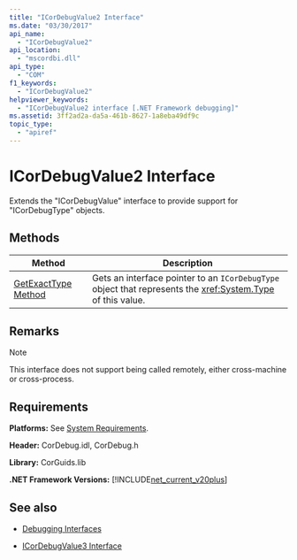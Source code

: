 ```yaml
---
title: "ICorDebugValue2 Interface"
ms.date: "03/30/2017"
api_name: 
  - "ICorDebugValue2"
api_location: 
  - "mscordbi.dll"
api_type: 
  - "COM"
f1_keywords: 
  - "ICorDebugValue2"
helpviewer_keywords: 
  - "ICorDebugValue2 interface [.NET Framework debugging]"
ms.assetid: 3ff2ad2a-da5a-461b-8627-1a8eba49df9c
topic_type: 
  - "apiref"
---
```

# ICorDebugValue2 Interface
Extends the "ICorDebugValue" interface to provide support for "ICorDebugType" objects.  
  
## Methods  
  
|Method|Description|  
|------------|-----------------|  
|[GetExactType Method](icordebugvalue2-getexacttype-method.md)|Gets an interface pointer to an `ICorDebugType` object that represents the <xref:System.Type> of this value.|  
  
## Remarks  
  
> [!NOTE]
> This interface does not support being called remotely, either cross-machine or cross-process.  
  
## Requirements  
 **Platforms:** See [System Requirements](../../get-started/system-requirements.md).  
  
 **Header:** CorDebug.idl, CorDebug.h  
  
 **Library:** CorGuids.lib  
  
 **.NET Framework Versions:** [!INCLUDE[net_current_v20plus](../../../../includes/net-current-v20plus-md.md)]  
  
## See also

- [Debugging Interfaces](debugging-interfaces.md)

- [ICorDebugValue3 Interface](icordebugvalue3-interface.md)
